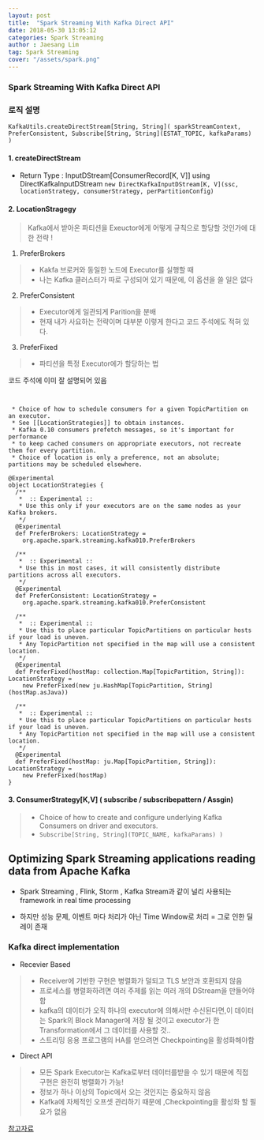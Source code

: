 ```yaml
---
layout: post
title:  "Spark Streaming With Kafka Direct API"
date: 2018-05-30 13:05:12
categories: Spark Streaming
author : Jaesang Lim
tag: Spark Streaming
cover: "/assets/spark.png"
---
```


### Spark Streaming With Kafka Direct API


### 로직 설명 
`
 KafkaUtils.createDirectStream[String, String](
      sparkStreamContext,
      PreferConsistent,
      Subscribe[String, String](ESTAT_TOPIC, kafkaParams) )
      `

#### 1. createDirectStream
- Return Type : InputDStream[ConsumerRecord[K, V]] using DirectKafkaInputDStream
`new DirectKafkaInputDStream[K, V](ssc, locationStrategy, consumerStrategy, perPartitionConfig)`

#### 2. LocationStragegy
> Kafka에서 받아온 파티션을 Exeuctor에게 어떻게 규칙으로 할당할 것인가에 대한 전략 !

1. PreferBrokers
> - Kakfa 브로커와 동일한 노드에 Executor를 실행할 때
> - 나는 Kafka 클러스터가 따로 구성되어 있기 때문에, 이 옵션을 쓸 일은 없다

2. PreferConsistent
> - Executor에게 일관되게 Parition을 분배
> - 현재 내가 사요하는 전략이며 대부분 이렇게 한다고 코드 주석에도 적혀 있다.

3. PreferFixed
> - 파티션을 특정 Executor에가 할당하는 법 

코드 주석에 이미 잘 설명되어 있음 
```


 * Choice of how to schedule consumers for a given TopicPartition on an executor.
 * See [[LocationStrategies]] to obtain instances.
 * Kafka 0.10 consumers prefetch messages, so it's important for performance
 * to keep cached consumers on appropriate executors, not recreate them for every partition.
 * Choice of location is only a preference, not an absolute; partitions may be scheduled elsewhere.
 
@Experimental
object LocationStrategies {
  /**
   *  :: Experimental ::
   * Use this only if your executors are on the same nodes as your Kafka brokers.
   */
  @Experimental
  def PreferBrokers: LocationStrategy =
    org.apache.spark.streaming.kafka010.PreferBrokers

  /**
   *  :: Experimental ::
   * Use this in most cases, it will consistently distribute partitions across all executors.
   */
  @Experimental
  def PreferConsistent: LocationStrategy =
    org.apache.spark.streaming.kafka010.PreferConsistent

  /**
   *  :: Experimental ::
   * Use this to place particular TopicPartitions on particular hosts if your load is uneven.
   * Any TopicPartition not specified in the map will use a consistent location.
   */
  @Experimental
  def PreferFixed(hostMap: collection.Map[TopicPartition, String]): LocationStrategy =
    new PreferFixed(new ju.HashMap[TopicPartition, String](hostMap.asJava))

  /**
   *  :: Experimental ::
   * Use this to place particular TopicPartitions on particular hosts if your load is uneven.
   * Any TopicPartition not specified in the map will use a consistent location.
   */
  @Experimental
  def PreferFixed(hostMap: ju.Map[TopicPartition, String]): LocationStrategy =
    new PreferFixed(hostMap)
}
```

#### 3. ConsumerStrategy[K,V] ( subscribe / subscribepattern / Assgin)
> * Choice of how to create and configure underlying Kafka Consumers on driver and executors.
> * `Subscribe[String, String](TOPIC_NAME, kafkaParams) )`







## Optimizing Spark Streaming applications reading data from Apache Kafka

- Spark Streaming , Flink, Storm , Kafka Stream과 같이 널리 사용되는 framework in real time processing

- 하지만 성능 문제, 이벤트 마다 처리가 아닌 Time Window로 처리 = 그로 인한 딜레이 존재 


### Kafka direct implementation

- Recevier Based
> - Receiver에 기반한 구현은 병렬화가 덜되고 TLS 보안과 호환되지 않음
> - 프로세스를 병렬화하려면 여러 주제를 읽는 여러 개의 DStream을 만들어야함
> - kafka의 데이터가 오직 하나의 executor에 의해서만 수신된다면,이 데이터는 Spark의 Block Manager에 저장 될 것이고 executor가 한 Transformation에서 그 데이터를 사용할 것..
> - 스트리밍 응용 프로그램의 HA를 얻으려면 Checkpointing을 활성화해야함

- Direct API
> - 모든 Spark Executor는 Kafka로부터 데이터를받을 수 있기 때문에 직접 구현은 완전히 병렬화가 가능!
> - 정보가 하나 이상의 Topic에서 오는 것인지는 중요하지 않음
> - Kafka에 자체적인 오프셋 관리하기 때문에 ,Checkpointing을 활성화 할 필요가 없음


[참고자료](https://www.stratio.com/blog/optimizing-spark-streaming-applications-apache-kafka/)
